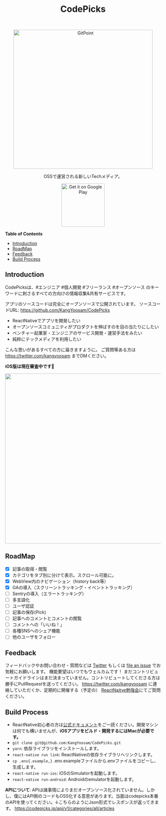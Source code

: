 <h1 align="center"> CodePicks </h1> <br>
<p align="center">
  <a href="https://codepicks.jp/">
    <img alt="GitPoint" title="CodePicks" src="https://i.imgur.com/6xHle0p.png" width="450">
  </a>
</p>

<p align="center">
  OSSで運営される新しいTechメディア。
</p>

<p align="center">
  <a href="https://play.google.com/store/apps/details?id=com.codepicks">
    <img alt="Get it on Google Play" title="Google Play" src="http://i.imgur.com/mtGRPuM.png" width="140">
  </a>
</p>

<!-- START doctoc generated TOC please keep comment here to allow auto update -->
<!-- DON'T EDIT THIS SECTION, INSTEAD RE-RUN doctoc TO UPDATE -->
**Table of Contents**

- [Introduction](#introduction)
- [RoadMap](#roadmap)
- [Feedback](#feedback)
- [Build Process](#build-process)

<!-- END doctoc generated TOC please keep comment here to allow auto update -->

## Introduction

CodePicksは、#エンジニア #個人開発 #フリーランス #オープンソース のキーワードに刺さるすべての方向けの情報収集&共有サービスです。

アプリのソースコードは完全にオープンソースで公開されています。
ソースコードURL: https://github.com/KangYoosam/CodePicks

- ReactNativeでアプリを開発したい
- オープンソースコミュニティがプロダクトを伸ばすのを目の当たりにしたい
- ベンチャー起業家・エンジニアのサービス開発・運営手法をみたい
- 純粋にテックメディアを利用したい

こんな思いがあるすべての方に届きますように。
ご質問等ある方は https://twitter.com/kangyoosam までDMください。

**iOS版は現在審査中です🙇‍**

<p align="center">
  <img src = "https://i.imgur.com/ZKxWYgV.png" width=550>
</p>

## RoadMap

- [x] 記事の取得・閲覧
- [x] カテゴリをタブ別に分けて表示。スクロール可能に。
- [x] WebView内のナビゲーション（history back等）
- [x] GAの導入（スクリーントラッキング・イベントトラッキング）
- [ ] Sentryの導入（エラートラッキング）
- [ ] 多言語化
- [ ] ユーザ認証
- [ ] 記事の保存(Pick)
- [ ] 記事へのコメントとコメントの閲覧
- [ ] コメントへの「いいね！」
- [ ] 各種SNSへのシェア機能
- [ ] 他のユーザをフォロー

## Feedback

フィードバックやお問い合わせ・質問などは [Twitter](https://twitter.com/codepicks) もしくは [file an issue](https://github.com/KangYoosam/CodePicks/issues/new) でお気軽にお願いします。 機能要望はいつでもウェルカムです！ まだコントリビュートガイドラインはまだ決まっていません。コントリビュートしてくださる方は勝手にPullRequestを送ってください。
https://twitter.com/kangyoosam に連絡していただくか、定期的に開催する（予定の） [ReactNaitve勉強会](https://r-n.connpass.com/event/112874/)にてご質問ください。

## Build Process

- ReactNative初心者の方は[公式ドキュメント](https://facebook.github.io/react-native/docs/getting-started.html)をご一読ください。開発マシンは何でも構いませんが、**iOSアプリをビルド・開発するにはMacが必要です。**
- `git clone git@github.com:KangYoosam/CodePicks.git`
- `yarn`: 依存ライブラリをインストールします。
- `react-native run link`: ReactNativeの依存ライブラリへリンクします。
- `cp .env{.example,}` .env.exampleファイルから.envファイルをコピーし、生成します。
- `react-native run-ios`: iOSのSimulatorを起動します。
- `react-native run-android`: Androidのemulatorを起動します。

**APIについて**: APIは諸事情によりまだオープンソース化されていません。しかし、僕にはAPI側のコードもOSS化する意思があります。当面はcodepicks本番のAPIを使ってください。↓こちらのようにJson形式でレスポンスが返ってきます。
https://codepicks.jp/api/v1/categories/all/articles

